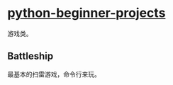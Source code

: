# [python-beginner-projects](https://github.com/Mrinank-Bhowmick/python-beginner-projects)

游戏类。

## Battleship

最基本的扫雷游戏，命令行来玩。

